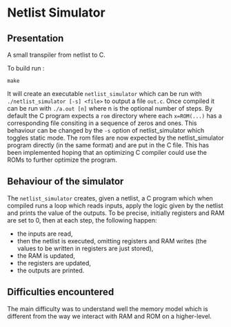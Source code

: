 # Netlist Simulator
## Presentation
A small transpiler from netlist to C.

To build run :
```
make
```

It will create an executable `netlist_simulator` which can be run with
`./netlist_simulator [-s] <file>` to output a file `out.c`. Once compiled it can
be run with `./a.out [n]` where n is the optional number of steps. By default
the C program expects a `rom` directory where each `x=ROM(...)` has a
corresponding file consiting in a sequence of zeros and ones. This behaviour can
be changed by the `-s` option of netlist_simulator which toggles static
mode. The rom files are now expected by the netlist\_simulator program directly
(in the same format) and are put in the C file. This has been implemented hoping
that an optimizing C compiler could use the ROMs to further optimize the
program.

## Behaviour of the simulator
The `netlist_simulator` creates, given a netlist, a C program which when
compiled runs a loop which reads inputs, apply the logic given by the netlist
and prints the value of the outputs. To be precise, initially registers and RAM
are set to 0, then at each step, the following happen:
* the inputs are read,
* then the netlist is executed, omitting registers and RAM writes (the values to
be written in registers are just stored),
* the RAM is updated,
* the registers are updated,
* the outputs are printed.

## Difficulties encountered
The main difficulty was to understand well the memory model which is different
from the way we interact with RAM and ROM on a higher-level.
